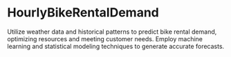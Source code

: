 # HourlyBikeRentalDemand
Utilize weather data and historical patterns to predict bike rental demand, optimizing resources and meeting customer needs. Employ machine learning and statistical modeling techniques to generate accurate forecasts. 

